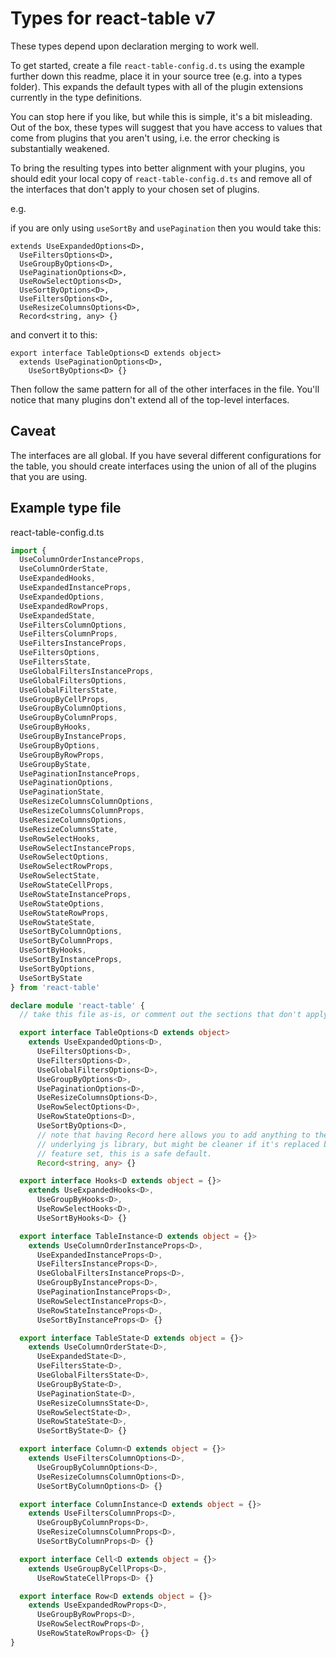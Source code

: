 # Types for react-table v7

These types depend upon declaration merging to work well.

To get started, create a file `react-table-config.d.ts` using the example further down this readme, place it in your source tree (e.g. into a types folder). This expands the default types with all of the plugin extensions currently in the type definitions.

You can stop here if you like, but while this is simple, it's a bit misleading. Out of the box, these types will suggest that you have access to values that come from plugins that you aren't using, i.e. the error checking is substantially weakened.

To bring the resulting types into better alignment with your plugins, you should edit your local copy of `react-table-config.d.ts` and remove all of the interfaces that don't apply to your chosen set of plugins.

e.g.

if you are only using `useSortBy` and `usePagination` then you would take this:

```tsx
extends UseExpandedOptions<D>,
  UseFiltersOptions<D>,
  UseGroupByOptions<D>,
  UsePaginationOptions<D>,
  UseRowSelectOptions<D>,
  UseSortByOptions<D>,
  UseFiltersOptions<D>,
  UseResizeColumnsOptions<D>,
  Record<string, any> {}
```

and convert it to this:

```tsx
export interface TableOptions<D extends object>
  extends UsePaginationOptions<D>,
    UseSortByOptions<D> {}
```

Then follow the same pattern for all of the other interfaces in the file. You'll notice that many plugins don't extend all of the top-level interfaces.

## Caveat

The interfaces are all global. If you have several different configurations for the table, you should create interfaces using the union of all of the plugins that you are using.

## Example type file

react-table-config.d.ts

```ts
import {
  UseColumnOrderInstanceProps,
  UseColumnOrderState,
  UseExpandedHooks,
  UseExpandedInstanceProps,
  UseExpandedOptions,
  UseExpandedRowProps,
  UseExpandedState,
  UseFiltersColumnOptions,
  UseFiltersColumnProps,
  UseFiltersInstanceProps,
  UseFiltersOptions,
  UseFiltersState,
  UseGlobalFiltersInstanceProps,
  UseGlobalFiltersOptions,
  UseGlobalFiltersState,
  UseGroupByCellProps,
  UseGroupByColumnOptions,
  UseGroupByColumnProps,
  UseGroupByHooks,
  UseGroupByInstanceProps,
  UseGroupByOptions,
  UseGroupByRowProps,
  UseGroupByState,
  UsePaginationInstanceProps,
  UsePaginationOptions,
  UsePaginationState,
  UseResizeColumnsColumnOptions,
  UseResizeColumnsColumnProps,
  UseResizeColumnsOptions,
  UseResizeColumnsState,
  UseRowSelectHooks,
  UseRowSelectInstanceProps,
  UseRowSelectOptions,
  UseRowSelectRowProps,
  UseRowSelectState,
  UseRowStateCellProps,
  UseRowStateInstanceProps,
  UseRowStateOptions,
  UseRowStateRowProps,
  UseRowStateState,
  UseSortByColumnOptions,
  UseSortByColumnProps,
  UseSortByHooks,
  UseSortByInstanceProps,
  UseSortByOptions,
  UseSortByState
} from 'react-table'

declare module 'react-table' {
  // take this file as-is, or comment out the sections that don't apply to your plugin configuration

  export interface TableOptions<D extends object>
    extends UseExpandedOptions<D>,
      UseFiltersOptions<D>,
      UseFiltersOptions<D>,
      UseGlobalFiltersOptions<D>,
      UseGroupByOptions<D>,
      UsePaginationOptions<D>,
      UseResizeColumnsOptions<D>,
      UseRowSelectOptions<D>,
      UseRowStateOptions<D>,
      UseSortByOptions<D>,
      // note that having Record here allows you to add anything to the options, this matches the spirit of the
      // underlying js library, but might be cleaner if it's replaced by a more specific type that matches your
      // feature set, this is a safe default.
      Record<string, any> {}

  export interface Hooks<D extends object = {}>
    extends UseExpandedHooks<D>,
      UseGroupByHooks<D>,
      UseRowSelectHooks<D>,
      UseSortByHooks<D> {}

  export interface TableInstance<D extends object = {}>
    extends UseColumnOrderInstanceProps<D>,
      UseExpandedInstanceProps<D>,
      UseFiltersInstanceProps<D>,
      UseGlobalFiltersInstanceProps<D>,
      UseGroupByInstanceProps<D>,
      UsePaginationInstanceProps<D>,
      UseRowSelectInstanceProps<D>,
      UseRowStateInstanceProps<D>,
      UseSortByInstanceProps<D> {}

  export interface TableState<D extends object = {}>
    extends UseColumnOrderState<D>,
      UseExpandedState<D>,
      UseFiltersState<D>,
      UseGlobalFiltersState<D>,
      UseGroupByState<D>,
      UsePaginationState<D>,
      UseResizeColumnsState<D>,
      UseRowSelectState<D>,
      UseRowStateState<D>,
      UseSortByState<D> {}

  export interface Column<D extends object = {}>
    extends UseFiltersColumnOptions<D>,
      UseGroupByColumnOptions<D>,
      UseResizeColumnsColumnOptions<D>,
      UseSortByColumnOptions<D> {}

  export interface ColumnInstance<D extends object = {}>
    extends UseFiltersColumnProps<D>,
      UseGroupByColumnProps<D>,
      UseResizeColumnsColumnProps<D>,
      UseSortByColumnProps<D> {}

  export interface Cell<D extends object = {}>
    extends UseGroupByCellProps<D>,
      UseRowStateCellProps<D> {}

  export interface Row<D extends object = {}>
    extends UseExpandedRowProps<D>,
      UseGroupByRowProps<D>,
      UseRowSelectRowProps<D>,
      UseRowStateRowProps<D> {}
}
```
